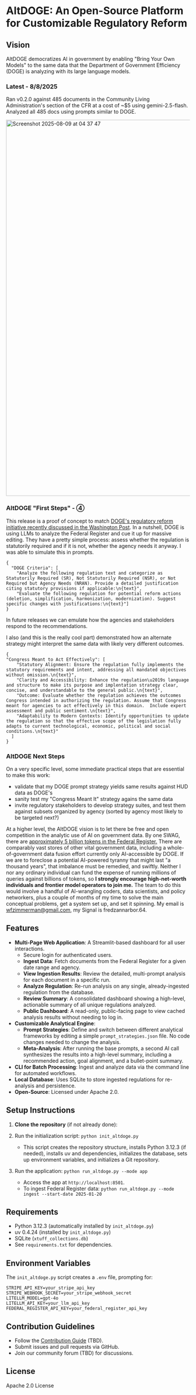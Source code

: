 # AltDOGE: An Open-Source Platform for Customizable Regulatory Reform

## Vision
AltDOGE democratizes AI in government by enabling "Bring Your Own Models" to the same data that the Department of Government Efficiency (DOGE) is analyzing with its large language models.  

### Latest - 8/8/2025

Ran v0.2.0 against 485 documents in the Community Living Administration's section of the CFR at a cost of ~$5 using gemini-2.5-flash. Analyzed all 485 docs using prompts similar to DOGE.

<img width="907" height="1027" alt="Screenshot 2025-08-09 at 04 37 47" src="https://github.com/user-attachments/assets/7ce76cab-db5a-4eea-9ac7-2bec9ae7c994" />


### AltDOGE "First Steps" - **④**

This release is a proof of concept to match [DOGE's regulatory reform initiative recently discussed in the Washington Post](https://wapo.st/45d5gqL).  In a nutshell, DOGE is using LLMs to analyze the Federal Register and cue it up for massive editing. They have a pretty simple process: assess whether the regulation is statutorily required and if it is not, whether the agency needs it anyway. I was able to simulate this in prompts.

```
{
  "DOGE Criteria": [
    "Analyze the following regulation text and categorize as Statutorily Required (SR), Not Statutorily Required (NSR), or Not Required but Agency Needs (NRAN). Provide a detailed justification citing statutory provisions if applicable:\n{text}",
    "Evaluate the following regulation for potential reform actions (deletion, simplification, harmonization, modernization). Suggest specific changes with justifications:\n{text}"]
}
```

In future releases we can emulate how the agencies and stakeholders respond to the recommendations.

I also (and this is the really cool part) demonstrated how an alternate strategy might interpret the same data with likely very different outcomes.

```
{
"Congress Meant to Act Effectively": [
    "Statutory Alignment: Ensure the regulation fully implements the statutory requirements and intent, addressing all mandated objectives without omission.\n{text}",
    "Clarity and Accessibility: Enhance the regulation\u2019s language and structure to make its purpose and implentation strategy clear, concise, and understandable to the general public.\n{text}",
    "Outcome: Evaluate whether the regulation achieves the outcomes Congress intended in authorizing the regulation. Assume that Congress meant for agencies to act effectively in this domain.  Include expert assessment and public sentiment.\n{text}",
    "Adaptability to Modern Contexts: Identify opportunities to update the regulation so that the effective scope of the legislation fully adapts to current technological, economic, political and social conditions.\n{text}"
  ]
}
```

### AltDOGE Next Steps

On a very specific level, some immediate practical steps that are essential to make this work:

- validate that my DOGE prompt strategy yields same results against HUD data as DOGE's
- sanity test my "Congress Meant It" strategy agains the same data
- invite regulatory stakeholders to develop strategy suites, and test them against subsets organized by agency (sorted by agency most likely to be targeted next?)

At a higher level, the AltDOGE vision is to let there be free and open competition in the analytic use of AI on government data.  By one SWAG, there are [approximately 5 billion tokens in the Federal Register.](https://grok.com/share/bGVnYWN5_d7fce4c0-f3bd-4739-bb78-6be6a3626bfe) There are comparably vast stores of other vital government data, including a whole-of-government data fusion effort currently only AI-accessible by DOGE. If we are to foreclose a potential AI-powered tyranny that might last "a thousand years", that imbalance must be remedied, and swiftly.    Neither I nor any ordinary individual can fund the expense of running millions of queries against billions of tokens, so **I strongly encourage high-net-worth individuals and frontier model operators to join me.**  The team to do this would involve a handful of AI-wrangling coders, data scientists, and policy networkers, plus a couple of months of my time to solve the main conceptual problems, get a system set up, and set it spinning. My email is wfzimmerman@gmail.com, my Signal is fredzannarbor.64.

## Features
- **Multi-Page Web Application**: A Streamlit-based dashboard for all user interactions.
  - Secure login for authenticated users.
  - **Ingest Data**: Fetch documents from the Federal Register for a given date range and agency.
  - **View Ingestion Results**: Review the detailed, multi-prompt analysis for each document in a specific run.
  - **Analyze Regulation**: Re-run analysis on any single, already-ingested regulation from the database.
  - **Review Summary**: A consolidated dashboard showing a high-level, actionable summary of all unique regulations analyzed.
  - **Public Dashboard**: A read-only, public-facing page to view cached analysis results without needing to log in.
- **Customizable Analytical Engine**:
  - **Prompt Strategies**: Define and switch between different analytical frameworks by editing a simple `prompt_strategies.json` file. No code changes needed to change the analysis.
  - **Meta-Analysis**: After running the base prompts, a second AI call synthesizes the results into a high-level summary, including a recommended action, goal alignment, and a bullet-point summary.
- **CLI for Batch Processing**: Ingest and analyze data via the command line for automated workflows.
- **Local Database**: Uses SQLite to store ingested regulations for re-analysis and persistence.
- **Open-Source**: Licensed under Apache 2.0.

## Setup Instructions
1.  **Clone the repository** (if not already done):
    
2. Run the initialization script: `python init_altdoge.py`
   - This script creates the repository structure, installs Python 3.12.3 (if needed), installs uv and dependencies, initializes the database, sets up environment variables, and initializes a Git repository.
3. Run the application: `python run_altdoge.py --mode app`
   - Access the app at `http://localhost:8501`.
   - To ingest Federal Register data: `python run_altdoge.py --mode ingest --start-date 2025-01-20`

## Requirements
- Python 3.12.3 (automatically installed by `init_altdoge.py`)
- uv 0.4.24 (installed by `init_altdoge.py`)
- SQLite (`xtuff_collections.db`)
- See `requirements.txt` for dependencies.

## Environment Variables
The `init_altdoge.py` script creates a `.env` file, prompting for:
```
STRIPE_API_KEY=your_stripe_api_key
STRIPE_WEBHOOK_SECRET=your_stripe_webhook_secret
LITELLM_MODEL=gpt-4o
LITELLM_API_KEY=your_llm_api_key
FEDERAL_REGISTER_API_KEY=your_federal_register_api_key
```

## Contribution Guidelines
- Follow the [Contribution Guide](CONTRIBUTING.md) (TBD).
- Submit issues and pull requests via GitHub.
- Join our community forum (TBD) for discussions.

## License
Apache 2.0 License
